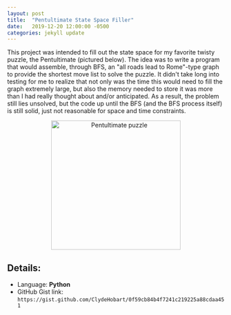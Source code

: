 ```yaml
---
layout: post
title:  "Pentultimate State Space Filler"
date:   2019-12-20 12:00:00 -0500
categories: jekyll update
---
```


This project was intended to fill out the state space for my favorite twisty puzzle, the Pentultimate (pictured below). The idea was to write a program that would assemble, through BFS, an "all roads lead to Rome"-type graph to provide the shortest move list to solve the puzzle. It didn't take long into testing for me to realize that not only was the time this would need to fill the graph extremely large, but also the memory needed to store it was more than I had really thought about and/or anticipated. As a result, the problem still lies unsolved, but the code up until the BFS (and the BFS process itself) is still solid, just not reasonable for space and time constraints. 

<div style="text-align:center">
    <img
        src="http://www.twistypuzzles.com/museum/large/01741-07.jpg"
        alt="Pentultimate puzzle"
        title="The Pentultimate (from twistypuzzles.com)"
        width="300px"/>
</div>

## Details:
* Language: **Python**
* GitHub Gist link: `https://gist.github.com/ClydeHobart/0f59cb84b4f7241c219225a88cdaa451`

<script src="https://gist.github.com/ClydeHobart/0f59cb84b4f7241c219225a88cdaa451.js"></script>